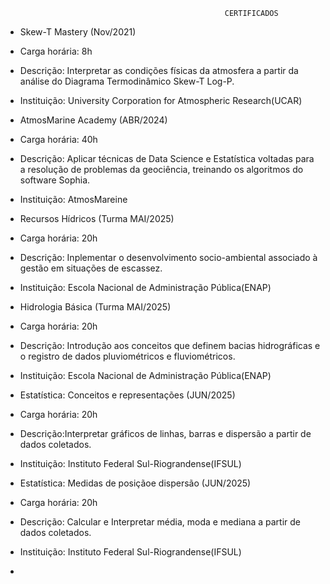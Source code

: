                                                      CERTIFICADOS

* Skew-T Mastery (Nov/2021)
* Carga horária: 8h
* Descrição: Interpretar as condições físicas da atmosfera a partir da análise do Diagrama Termodinâmico Skew-T Log-P.
* Instituição: University Corporation for Atmospheric Research(UCAR)

* AtmosMarine Academy (ABR/2024)
* Carga horária: 40h
* Descrição: Aplicar técnicas de Data Science e Estatística voltadas para a resolução de problemas da geociência, treinando os algoritmos do software Sophia.
* Instituição: AtmosMareine

* Recursos Hídricos (Turma MAI/2025)
* Carga horária: 20h
* Descrição: Inplementar o desenvolvimento socio-ambiental associado à gestão em situações de escassez.
* Instituição: Escola Nacional de Administração Pública(ENAP)

* Hidrologia Básica (Turma MAI/2025)
* Carga horária: 20h
* Descrição: Introdução aos conceitos que definem bacias hidrográficas e o registro de dados pluviométricos e fluviométricos.
* Instituição: Escola Nacional de Administração Pública(ENAP)

* Estatística: Conceitos e representações (JUN/2025)
* Carga horária: 20h
* Descrição:Interpretar gráficos de linhas, barras e dispersão a partir de dados coletados.
* Instituição: Instituto Federal Sul-Riograndense(IFSUL)

* Estatística: Medidas de posiçãoe dispersão (JUN/2025)
* Carga horária: 20h
* Descrição: Calcular e Interpretar média, moda e mediana a partir de dados coletados.
* Instituição: Instituto Federal Sul-Riograndense(IFSUL)
* 
